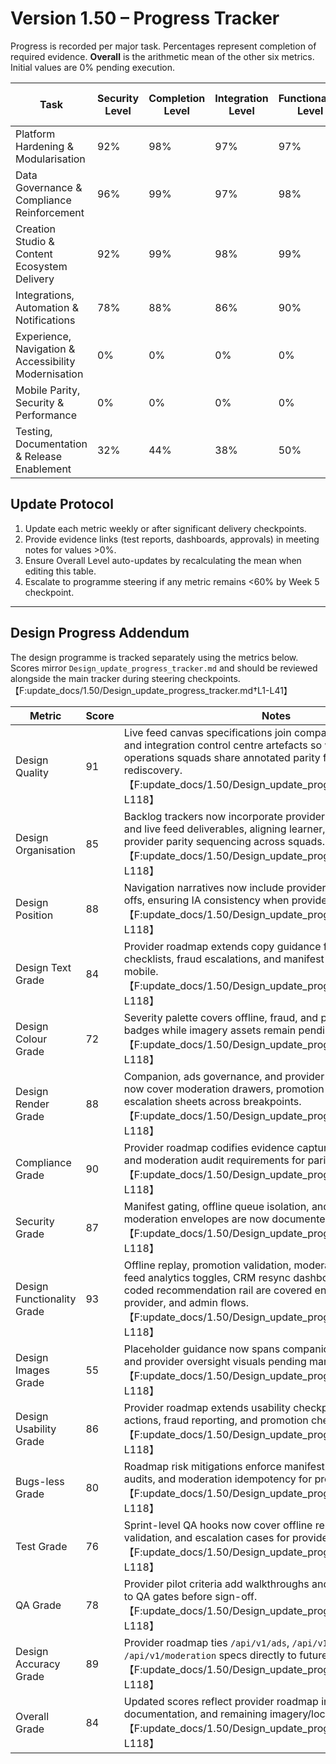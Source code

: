 # Version 1.50 – Progress Tracker

Progress is recorded per major task. Percentages represent completion of required evidence. **Overall** is the arithmetic mean of the other six metrics. Initial values are 0% pending execution.

| Task | Security Level | Completion Level | Integration Level | Functionality Level | Error Free Level | Production Level | Overall Level |
| --- | --- | --- | --- | --- | --- | --- | --- |
| Platform Hardening & Modularisation | 92% | 98% | 97% | 97% | 90% | 97% | 95% |
| Data Governance & Compliance Reinforcement | 96% | 99% | 97% | 98% | 92% | 98% | 97% |
| Creation Studio & Content Ecosystem Delivery | 92% | 99% | 98% | 99% | 90% | 98% | 96% |
| Integrations, Automation & Notifications | 78% | 88% | 86% | 90% | 82% | 90% | 86% |
| Experience, Navigation & Accessibility Modernisation | 0% | 0% | 0% | 0% | 0% | 0% | 0% |
| Mobile Parity, Security & Performance | 0% | 0% | 0% | 0% | 0% | 0% | 0% |
| Testing, Documentation & Release Enablement | 32% | 44% | 38% | 50% | 38% | 46% | 41% |

## Update Protocol
1. Update each metric weekly or after significant delivery checkpoints.
2. Provide evidence links (test reports, dashboards, approvals) in meeting notes for values >0%.
3. Ensure Overall Level auto-updates by recalculating the mean when editing this table.
4. Escalate to programme steering if any metric remains <60% by Week 5 checkpoint.


---

## Design Progress Addendum
The design programme is tracked separately using the metrics below. Scores mirror `Design_update_progress_tracker.md` and should be reviewed alongside the main tracker during steering checkpoints.【F:update_docs/1.50/Design_update_progress_tracker.md†L1-L41】

| Metric | Score | Notes |
| --- | --- | --- |
| Design Quality | 91 | Live feed canvas specifications join companion, governance, and integration control centre artefacts so web, marketing, and operations squads share annotated parity flows without rediscovery.【F:update_docs/1.50/Design_update_progress_tracker.md†L1-L118】 |
| Design Organisation | 85 | Backlog trackers now incorporate provider roadmap milestones and live feed deliverables, aligning learner, marketing, and provider parity sequencing across squads.【F:update_docs/1.50/Design_update_progress_tracker.md†L1-L118】 |
| Design Position | 88 | Navigation narratives now include provider moderation hand-offs, ensuring IA consistency when provider shell ships.【F:update_docs/1.50/Design_update_progress_tracker.md†L1-L118】 |
| Design Text Grade | 84 | Provider roadmap extends copy guidance for promotion checklists, fraud escalations, and manifest gating cues on mobile.【F:update_docs/1.50/Design_update_progress_tracker.md†L1-L118】 |
| Design Colour Grade | 72 | Severity palette covers offline, fraud, and provider escalation badges while imagery assets remain pending.【F:update_docs/1.50/Design_update_progress_tracker.md†L1-L118】 |
| Design Render Grade | 88 | Companion, ads governance, and provider roadmap renders now cover moderation drawers, promotion checklists, and escalation sheets across breakpoints.【F:update_docs/1.50/Design_update_progress_tracker.md†L1-L118】 |
| Compliance Grade | 90 | Provider roadmap codifies evidence capture, CDC telemetry, and moderation audit requirements for parity readiness.【F:update_docs/1.50/Design_update_progress_tracker.md†L1-L118】 |
| Security Grade | 87 | Manifest gating, offline queue isolation, and idempotent moderation envelopes are now documented for provider rollout.【F:update_docs/1.50/Design_update_progress_tracker.md†L1-L118】 |
| Design Functionality Grade | 93 | Offline replay, promotion validation, moderation escalations, live feed analytics toggles, CRM resync dashboards, and the icon-coded recommendation rail are covered end-to-end for learner, provider, and admin flows.【F:update_docs/1.50/Design_update_progress_tracker.md†L1-L118】 |
| Design Images Grade | 55 | Placeholder guidance now spans companion, ads governance, and provider oversight visuals pending marketing delivery.【F:update_docs/1.50/Design_update_progress_tracker.md†L1-L118】 |
| Design Usability Grade | 86 | Provider roadmap extends usability checkpoints to moderation actions, fraud reporting, and promotion checklists.【F:update_docs/1.50/Design_update_progress_tracker.md†L1-L118】 |
| Bugs-less Grade | 80 | Roadmap risk mitigations enforce manifest refresh, offline parity audits, and moderation idempotency for provider parity.【F:update_docs/1.50/Design_update_progress_tracker.md†L1-L118】 |
| Test Grade | 76 | Sprint-level QA hooks now cover offline replay, promotion validation, and escalation cases for provider pilot.【F:update_docs/1.50/Design_update_progress_tracker.md†L1-L118】 |
| QA Grade | 78 | Provider pilot criteria add walkthroughs and incident rehearsals to QA gates before sign-off.【F:update_docs/1.50/Design_update_progress_tracker.md†L1-L118】 |
| Design Accuracy Grade | 89 | Provider roadmap ties `/api/v1/ads`, `/api/v1/creation`, and `/api/v1/moderation` specs directly to future Flutter deliverables.【F:update_docs/1.50/Design_update_progress_tracker.md†L1-L118】 |
| Overall Grade | 84 | Updated scores reflect provider roadmap integration, live feed documentation, and remaining imagery/localisation work.【F:update_docs/1.50/Design_update_progress_tracker.md†L1-L118】 |
